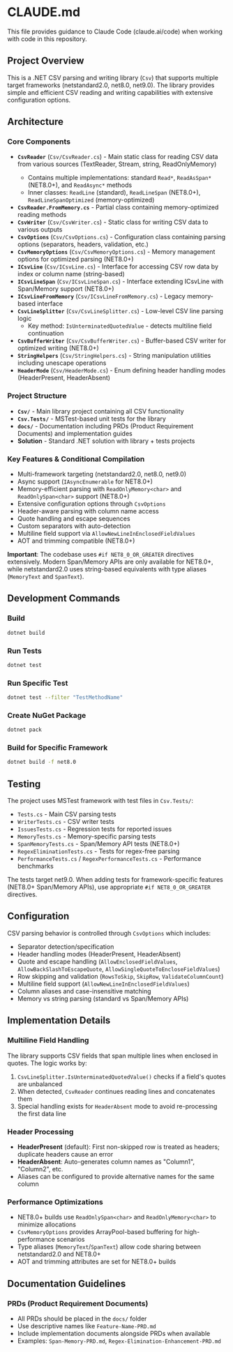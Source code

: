# CLAUDE.md

This file provides guidance to Claude Code (claude.ai/code) when working with code in this repository.

## Project Overview

This is a .NET CSV parsing and writing library (`Csv`) that supports multiple target frameworks (netstandard2.0, net8.0, net9.0). The library provides simple and efficient CSV reading and writing capabilities with extensive configuration options.

## Architecture

### Core Components

- **`CsvReader`** (`Csv/CsvReader.cs`) - Main static class for reading CSV data from various sources (TextReader, Stream, string, ReadOnlyMemory<char>)
  - Contains multiple implementations: standard `Read*`, `ReadAsSpan*` (NET8.0+), and `ReadAsync*` methods
  - Inner classes: `ReadLine` (standard), `ReadLineSpan` (NET8.0+), `ReadLineSpanOptimized` (memory-optimized)
- **`CsvReader.FromMemory.cs`** - Partial class containing memory-optimized reading methods
- **`CsvWriter`** (`Csv/CsvWriter.cs`) - Static class for writing CSV data to various outputs
- **`CsvOptions`** (`Csv/CsvOptions.cs`) - Configuration class containing parsing options (separators, headers, validation, etc.)
- **`CsvMemoryOptions`** (`Csv/CsvMemoryOptions.cs`) - Memory management options for optimized parsing (NET8.0+)
- **`ICsvLine`** (`Csv/ICsvLine.cs`) - Interface for accessing CSV row data by index or column name (string-based)
- **`ICsvLineSpan`** (`Csv/ICsvLineSpan.cs`) - Interface extending ICsvLine with Span/Memory support (NET8.0+)
- **`ICsvLineFromMemory`** (`Csv/ICsvLineFromMemory.cs`) - Legacy memory-based interface
- **`CsvLineSplitter`** (`Csv/CsvLineSplitter.cs`) - Low-level CSV line parsing logic
  - Key method: `IsUnterminatedQuotedValue` - detects multiline field continuation
- **`CsvBufferWriter`** (`Csv/CsvBufferWriter.cs`) - Buffer-based CSV writer for optimized writing (NET8.0+)
- **`StringHelpers`** (`Csv/StringHelpers.cs`) - String manipulation utilities including unescape operations
- **`HeaderMode`** (`Csv/HeaderMode.cs`) - Enum defining header handling modes (HeaderPresent, HeaderAbsent)

### Project Structure

- **`Csv/`** - Main library project containing all CSV functionality
- **`Csv.Tests/`** - MSTest-based unit tests for the library
- **`docs/`** - Documentation including PRDs (Product Requirement Documents) and implementation guides
- **Solution** - Standard .NET solution with library + tests projects

### Key Features & Conditional Compilation

- Multi-framework targeting (netstandard2.0, net8.0, net9.0)
- Async support (`IAsyncEnumerable` for NET8.0+)
- Memory-efficient parsing with `ReadOnlyMemory<char>` and `ReadOnlySpan<char>` support (NET8.0+)
- Extensive configuration options through `CsvOptions`
- Header-aware parsing with column name access
- Quote handling and escape sequences
- Custom separators with auto-detection
- Multiline field support via `AllowNewLineInEnclosedFieldValues`
- AOT and trimming compatible (NET8.0+)

**Important**: The codebase uses `#if NET8_0_OR_GREATER` directives extensively. Modern Span/Memory APIs are only available for NET8.0+, while netstandard2.0 uses string-based equivalents with type aliases (`MemoryText` and `SpanText`).

## Development Commands

### Build
```bash
dotnet build
```

### Run Tests
```bash
dotnet test
```

### Run Specific Test
```bash
dotnet test --filter "TestMethodName"
```

### Create NuGet Package
```bash
dotnet pack
```

### Build for Specific Framework
```bash
dotnet build -f net8.0
```

## Testing

The project uses MSTest framework with test files in `Csv.Tests/`:
- `Tests.cs` - Main CSV parsing tests
- `WriterTests.cs` - CSV writer tests
- `IssuesTests.cs` - Regression tests for reported issues
- `MemoryTests.cs` - Memory-specific parsing tests
- `SpanMemoryTests.cs` - Span/Memory API tests (NET8.0+)
- `RegexEliminationTests.cs` - Tests for regex-free parsing
- `PerformanceTests.cs` / `RegexPerformanceTests.cs` - Performance benchmarks

The tests target net9.0. When adding tests for framework-specific features (NET8.0+ Span/Memory APIs), use appropriate `#if NET8_0_OR_GREATER` directives.

## Configuration

CSV parsing behavior is controlled through `CsvOptions` which includes:
- Separator detection/specification
- Header handling modes (HeaderPresent, HeaderAbsent)
- Quote and escape handling (`AllowEnclosedFieldValues`, `AllowBackSlashToEscapeQuote`, `AllowSingleQuoteToEncloseFieldValues`)
- Row skipping and validation (`RowsToSkip`, `SkipRow`, `ValidateColumnCount`)
- Multiline field support (`AllowNewLineInEnclosedFieldValues`)
- Column aliases and case-insensitive matching
- Memory vs string parsing (standard vs Span/Memory APIs)

## Implementation Details

### Multiline Field Handling
The library supports CSV fields that span multiple lines when enclosed in quotes. The logic works by:
1. `CsvLineSplitter.IsUnterminatedQuotedValue()` checks if a field's quotes are unbalanced
2. When detected, `CsvReader` continues reading lines and concatenates them
3. Special handling exists for `HeaderAbsent` mode to avoid re-processing the first data line

### Header Processing
- **HeaderPresent** (default): First non-skipped row is treated as headers; duplicate headers cause an error
- **HeaderAbsent**: Auto-generates column names as "Column1", "Column2", etc.
- Aliases can be configured to provide alternative names for the same column

### Performance Optimizations
- NET8.0+ builds use `ReadOnlySpan<char>` and `ReadOnlyMemory<char>` to minimize allocations
- `CsvMemoryOptions` provides ArrayPool-based buffering for high-performance scenarios
- Type aliases (`MemoryText`/`SpanText`) allow code sharing between netstandard2.0 and NET8.0+
- AOT and trimming attributes are set for NET8.0+ builds

## Documentation Guidelines

### PRDs (Product Requirement Documents)
- All PRDs should be placed in the `docs/` folder
- Use descriptive names like `Feature-Name-PRD.md`
- Include implementation documents alongside PRDs when available
- Examples: `Span-Memory-PRD.md`, `Regex-Elimination-Enhancement-PRD.md`